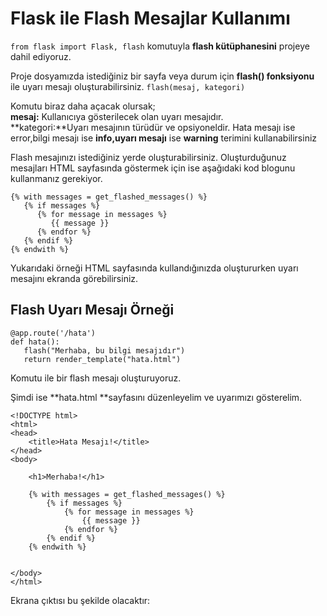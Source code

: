 # Flask ile Flash Mesajlar Kullanımı

```from flask import Flask, flash``` komutuyla **flash kütüphanesini** projeye dahil ediyoruz.

Proje dosyamızda istediğiniz bir sayfa veya durum için **flash()  fonksiyonu** ile uyarı mesajı oluşturabilirsiniz.
```flash(mesaj, kategori)``` 

Komutu biraz daha açacak olursak; <br>
**mesaj:** Kullanıcıya gösterilecek olan uyarı mesajıdır.<br>
**kategori:**Uyarı mesajının türüdür ve opsiyoneldir. Hata mesajı ise error,bilgi mesajı ise **info,uyarı mesajı** ise **warning** terimini kullanabilirsiniz

Flash mesajınızı istediğiniz yerde oluşturabilirsiniz. Oluşturduğunuz mesajları HTML sayfasında göstermek için ise aşağıdaki kod blogunu kullanmanız gerekiyor.

```
{% with messages = get_flashed_messages() %}
   {% if messages %}
      {% for message in messages %}
         {{ message }}
      {% endfor %}
   {% endif %}
{% endwith %} 
```
Yukarıdaki örneği HTML sayfasında kullandığınızda oluştururken uyarı mesajını ekranda görebilirsiniz. 


## Flash Uyarı Mesajı Örneği
```
@app.route('/hata')
def hata():
   flash("Merhaba, bu bilgi mesajıdır")
   return render_template("hata.html")
```
Komutu ile bir flash mesajı oluşturuyoruz.

Şimdi ise **hata.html **sayfasını düzenleyelim ve uyarımızı gösterelim.
```
<!DOCTYPE html>
<html>
<head>
    <title>Hata Mesajı!</title>  
</head>
<body>

    <h1>Merhaba!</h1>

    {% with messages = get_flashed_messages() %}
        {% if messages %}
            {% for message in messages %}
                {{ message }}
            {% endfor %}
        {% endif %}
    {% endwith %}


</body>
</html>
```
Ekrana çıktısı bu şekilde olacaktır:





